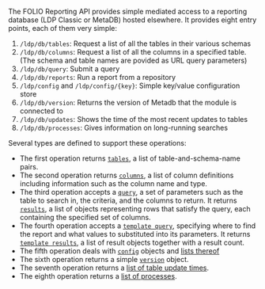 The FOLIO Reporting API provides simple mediated access to a reporting database (LDP Classic or MetaDB) hosted elsewhere. It provides eight entry points, each of them very simple:

1. `/ldp/db/tables`: Request a list of all the tables in their various schemas
2. `/ldp/db/columns`: Request a list of all the columns in a specified table. (The schema and table names are povided as URL query parameters)
3. `/ldp/db/query`: Submit a query
4. `/ldp/db/reports`: Run a report from a repository
5. `/ldp/config` and `/ldp/config/{key}`: Simple key/value configuration store
6. `/ldp/db/version`: Returns the version of Metadb that the module is connected to
7. `/ldp/db/updates`: Shows the time of the most recent updates to tables
8. `/ldp/db/processes`: Gives information on long-running searches

Several types are defined to support these operations:
* The first operation returns [`tables`](tables-schema.json), a list of table-and-schema-name pairs.
* The second operation returns [`columns`](columns-schema.json), a list of column definitions including information such as the column name and type.
* The third operation accepts a [`query`](query-schema.json), a set of parameters such as the table to search in, the criteria, and the columns to return. It returns [`results`](results-schema.json), a list of objects representing rows that satisfy the query, each containing the specified set of columns.
* The fourth operation accepts a [`template query`](template-query-schema.json), specifying where to find the report and what values to substituted into its parameters. It returns [`template results`](template-results-schema.json), a list of result objects together with a result count.
* The fifth operation deals with [`config`](configuration.json) objects and [lists thereof](configuration-list.json)
* The sixth operation returns a simple [`version`](version-schema.json) object.
* The seventh operation returns a [list of table update times](updates-schema.json).
* The eighth operation returns a [list of processes](processes-schema.json).

